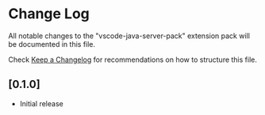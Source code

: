 # Change Log
All notable changes to the "vscode-java-server-pack" extension pack will be documented in this file.

Check [Keep a Changelog](http://keepachangelog.com/) for recommendations on how to structure this file.

## [0.1.0]
- Initial release
